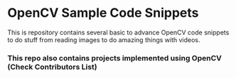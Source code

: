 # OpenCV Sample Code Snippets
This is repository contains several basic to advance OpenCV code snippets to do stuff from reading images to do amazing things with videos. 
### This repo also contains projects implemented using OpenCV (Check Contributors List)
